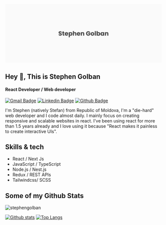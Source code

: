 ![Banner](https://github.com/stephen-golban/stephen-golban/blob/main/banner.png)

## Hey 👋, This is Stephen Golban
#### React Developer /  Web developer

[![Gmail Badge](https://img.shields.io/badge/-golban.stephen@gmail.com-c14438?style=flat&logo=Gmail&logoColor=white&link=mailto:golban.stephen@gmail.com)](mailto:golban.stephen@gmail.com) 
[![Linkedin Badge](https://img.shields.io/badge/-stephengolban-0072b1?style=flat&logo=Linkedin&logoColor=white&link=https://www.linkedin.com/in/stephengolban/)](https://www.linkedin.com/in/stephen-golban/) [![Github Badge](https://img.shields.io/badge/-stephengolban-grey?style=flat&logo=github&logoColor=white&link=https://github.com/stephen-golban/)](https://www.github.com/stephen-golban/) <p align='left'>I'm Stephen (natively Stefan) from Republic of Moldova, I'm a "die-hard" web developer and I code almost daily. I mainly focus on creating responsive and scalable websites in react. I've been using react for more than 1.5 years already and I love using it because "React makes it painless to create interactive UIs".</p>

## Skills & tech
* React / Next Js 
* JavaScript / TypeScript 
* Node.js / Nest.js
* Redux / REST APIs
* Tailwindcss/ SCSS
## Some of my Github Stats
<p align=left> <img src=https://gpvc.arturio.dev/stephen-golban alt=stephengolban /> </p>

[![Github stats](https://github-readme-stats.vercel.app/api?username=stephen-golban&show_icons=true&include_all_commits=true&count_private=true)](https://github.com/stephengolban/github-readme-stats)
[![Top Langs](https://github-readme-stats.vercel.app/api/top-langs/?username=stephen-golban&layout=compact)](https://github.com/stephengolban/github-readme-stats)
